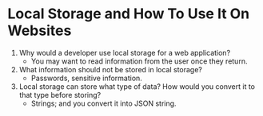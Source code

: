 # Local Storage and How To Use It On Websites

1. Why would a developer use local storage for a web application?
    - You may want to read information from the user once they return.
2. What information should not be stored in local storage?
    - Passwords, sensitive information.
3. Local storage can store what type of data? How would you convert it to that type before storing?
    - Strings; and you convert it into JSON string.